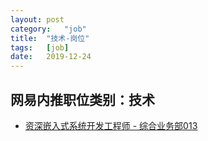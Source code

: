 ```yaml
---
layout:	post
category:	"job"
title:	"技术-岗位"
tags:	[job]
date:	2019-12-24
---
```

## 网易内推职位类别：技术
- [资深嵌入式系统开发工程师 - 综合业务部013](http://mobile.bole.netease.com/bole/boleDetail?id=18211&employeeId=346f03c3cda5f04c&key=all)

